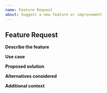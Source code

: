 ```yaml
---
name: Feature Request
about: Suggest a new feature or improvement
---
```


## Feature Request

**Describe the feature**
<!-- A clear description of the feature or enhancement -->

**Use case**
<!-- Why is this feature needed? What problem does it solve? -->

**Proposed solution**
<!-- How you imagine this feature working -->

**Alternatives considered**
<!-- Any alternative solutions or features you’ve thought about -->

**Additional context**
<!-- Any other relevant details or mockups -->
